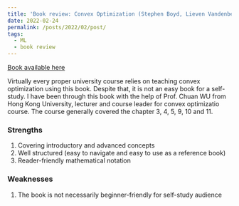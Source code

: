 ```yaml
---
title: 'Book review: Convex Optimization (Stephen Boyd, Lieven Vandenberghe)'
date: 2022-02-24
permalink: /posts/2022/02/post/
tags:
  - ML
  - book review
---
```

[Book available here](https://web.stanford.edu/~boyd/cvxbook/bv_cvxbook.pdf)

Virtually every proper university course relies on teaching convex optimization using this book. 
Despite that, it is not an easy book for a self-study. I have been through this book with the help 
of Prof. Chuan WU from Hong Kong University, lecturer and course leader for convex optimizatio course. 
The course generally covered the chapter 3, 4, 5, 9, 10 and 11.

### Strengths
1. Covering introductory and advanced concepts
2. Well structured (easy to navigate and easy to use as a reference book)
3. Reader-friendly mathematical notation

### Weaknesses
1. The book is not necessarily beginner-friendly for self-study audience


